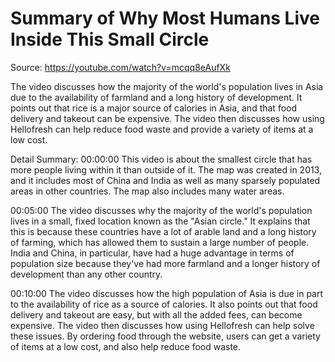 # Summary of Why Most Humans Live Inside This Small Circle

Source: https://youtube.com/watch?v=mcqq8eAufXk

The video discusses how the majority of the world's population lives in Asia due to the availability of farmland and a long history of development. It points out that rice is a major source of calories in Asia, and that food delivery and takeout can be expensive. The video then discusses how using Hellofresh can help reduce food waste and provide a variety of items at a low cost.

Detail Summary: 
00:00:00
This video is about the smallest circle that has more people living within it than outside of it. The map was created in 2013, and it includes most of China and India as well as many sparsely populated areas in other countries. The map also includes many water areas.

00:05:00
The video discusses why the majority of the world's population lives in a small, fixed location known as the "Asian circle." It explains that this is because these countries have a lot of arable land and a long history of farming, which has allowed them to sustain a large number of people. India and China, in particular, have had a huge advantage in terms of population size because they've had more farmland and a longer history of development than any other country.

00:10:00
The video discusses how the high population of Asia is due in part to the availability of rice as a source of calories. It also points out that food delivery and takeout are easy, but with all the added fees, can become expensive. The video then discusses how using Hellofresh can help solve these issues. By ordering food through the website, users can get a variety of items at a low cost, and also help reduce food waste.

